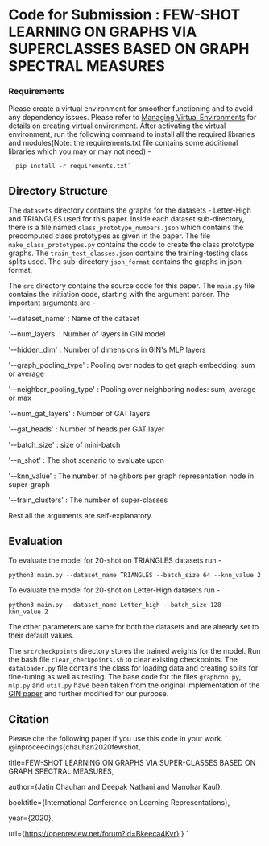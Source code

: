 # Code for Submission : FEW-SHOT LEARNING ON GRAPHS VIA SUPERCLASSES BASED ON GRAPH SPECTRAL MEASURES

### Requirements
Please create a virtual environment for smoother functioning and to avoid any dependency issues. Please refer to [Managing Virtual Environments](https://packaging.python.org/guides/installing-using-pip-and-virtual-environments/) for details on creating virtual environment.
After activating the virtual environment, run the following command to install all the required libraries and modules(Note: the requirements.txt file contains some additional libraries which you may or may not need) - 

     `pip install -r requirements.txt`

## Directory Structure 

The `datasets` directory contains the graphs for the datasets - Letter-High and TRIANGLES used for this paper. Inside each dataset sub-directory, there is a file named `class_prototype_numbers.json` which contains the precomputed class prototypes as given in the paper. The file `make_class_prototypes.py` contains the code to create the class prototype graphs. The `train_test_classes.json` contains the training-testing class splits used. The sub-directory `json_format` contains the graphs in json format.

The `src` directory contains the source code for this paper. The `main.py` file contains the initiation code, starting with the argument parser. The important arguments are -

'--dataset_name' : Name of the dataset

'--num_layers' : Number of layers in GIN model

'--hidden_dim' : Number of dimensions in GIN's MLP layers

'--graph_pooling_type' : Pooling over nodes to get graph embedding: sum or average

'--neighbor_pooling_type' : Pooling over neighboring nodes: sum, average or max

'--num_gat_layers' : Number of GAT layers

'--gat_heads' : Number of heads per GAT layer

'--batch_size' : size of mini-batch

'--n_shot' : The shot scenario to evaluate upon

'--knn_value' : The number of neighbors per graph representation node in super-graph

'--train_clusters' : The number of super-classes

Rest all the arguments are self-explanatory.

## Evaluation

To evaluate the model for 20-shot on TRIANGLES datasets run - 

`python3 main.py --dataset_name TRIANGLES --batch_size 64 --knn_value 2`

To evaluate the model for 20-shot on Letter-High datasets run - 

`python3 main.py --dataset_name Letter_high --batch_size 128 --knn_value 2`

The other parameters are same for both the datasets and are already set to their default values.

The `src/checkpoints` directory stores the trained weights for the model. Run the bash file `clear_checkpoints.sh` to clear existing checkpoints. The `dataloader.py` file contains the class for loading data and creating splits for fine-tuning as well as testing. The base code for the files `graphcnn.py`, `mlp.py` and `util.py` have been taken from the original implementation of the [GIN paper](https://github.com/weihua916/powerful-gnns) and further modified for our purpose. 

## Citation

Please cite the following paper if you use this code in your work.
`
@inproceedings{chauhan2020fewshot,

title=FEW-SHOT LEARNING ON GRAPHS VIA SUPER-CLASSES BASED ON GRAPH SPECTRAL MEASURES,

author={Jatin Chauhan and Deepak Nathani and Manohar Kaul},

booktitle={International Conference on Learning Representations},

year={2020},

url={https://openreview.net/forum?id=Bkeeca4Kvr}
}
`
